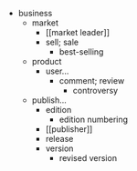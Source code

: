 - business
    - market
        - [[market leader]]
        - sell; sale
            - best-selling
    - product
        - user...
            - comment; review
                - controversy
    - publish...
        - edition
            - edition numbering
        - [[publisher]]
        - release
        - version
            - revised version
